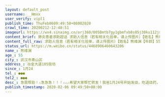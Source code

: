 ```yaml
---
layout: default_post
username: __Hmxx
user_verify: vipl1
publish_time: ThuFeb0609:49:50+08002020
crawl_time: 20200212-12:40:51
imageurl: https://wx4.sinaimg.cn/orj360/005Bmtb7gy1gbmfxb8s05j30ku112jsl.jpg,https://wx4.sinaimg.cn/orj360/005Bmtb7gy1gbmfxbnt3wj30u0140adm.jpg,https://wx1.sinaimg.cn/orj360/005Bmtb7gy1gbmfxeykixj30u0140dje.jpg,https://wx4.sinaimg.cn/orj360/005Bmtb7gy1gbmfxfk8cij30u0140jwf.jpg,https://wx4.sinaimg.cn/orj360/005Bmtb7gy1gbmfxgcvvaj30u0140wio.jpg
content_brief: 肺炎患者求助超话 求助人信息（若有相关化验单，请上传图片）【姓名】熊维渊【年龄】55【所在城市】武汉市青山区【所在小区、社区】冶金大道105街坊【患病时间】1月24【联系方式】139 0865 1307【其他紧急联系人】●●●【病情描述】 急需帮助！⚠️急急急！！！⚠️⚠️⚠️希望大家 ...全文
content_full_raw: 求助人信息（若有相关化验单，请上传图片）【姓名】熊维渊【年龄】55【所在城市】武汉市青山区【所在小区、社区】冶金大道105街坊【患病时间】1月24【联系方式】●●●【其他紧急联系人】●●●【病情描述】急需帮助！⚠️急急急！！！⚠️⚠️⚠️希望大家帮忙转发！我爸1月24号开始发烧，吃退烧药，消炎药。出现反复发烧的情况。一周后不见好转，去的武汉市普仁医院第一次拍片子显示双肺感染性病变。普仁不给打针也不给开药，就要我爸去武汉市第九医院。我爸去第九医院又排队挂号。医生开了2天针。打了针后有好转，停了一天又开始反复。又去第九医院，医生又开了两天针，情况还是不好。前天也就是2月3号早上，出现呼吸困难，乏力的症状。我打电话给街道办，街道办让我找社区，社区只是了解了下情况。就不管了。后来又打了一次社区电话，问能不能安排进隔离点，我爸情况不乐观。社区说没有隔离点，街道也没有。只有区才可能有。我说能不能安排住院。社区把责任推给医院，说住院不是他们管，得去医院看，医院收才行。我没办法，又开车把我爸送去了武汉大学人民医院做了核酸检测。第二天也就是2月5号又去第九医院排队挂号，当时我爸已经走路狠费劲了。看他走50米路，感觉走了10公里路一样难受。说话都气喘。当时医生看他这么辛苦，难受。就先给他开了ct跟验血的单子，结果是血的各项指标大多下降。ct显示双肺重度感染。医生说吃药已经不管用了，又给他开了一针。也不知道今天效果怎么样……我问医生能不能住院。医生说住不了，医院没有床位，过道都是人。他说他们也没有权利安排住院，说现在都是上报社区，社区看你情况，在上报街道，街道上报后安排住院。现在就是街道推社区，社区推医院，医院又推社区……我爸的情况还是没有得到解决。现在医院看病的太多。是个发烧感冒就往医院跑。武汉市普仁医院不打针，不开药，把病人全往武汉市第九医院赶。病人全部集中在第九医院。每天光挂号就要几个小时。打针还要排的时间更久……我爸别说住院，连最基本的救治都得不到。而且酒精也没有，他一直是一个人在家里隔离，怕传染给我们，不让我们去照顾。他现在住的小区是老小区，每天还要爬楼梯，真怕他受不了倒下了。两个星期了，现在每天真的狠无助，我真的是没办法了。我只希望大家能帮忙转发一下，让政府看到，能让我爸得到救治。感谢大家。我的联系电话●●●，也是我的微信号。如果大家有多的物资也希望能援助一点我，谢谢🙏
status_url: https://m.weibo.cn/status/4468906460643206
name_: 熊维渊
age_: 55
city_: 武汉市青山区
address_: 冶金大道105街坊
since_: 1月24
tel_: ●●●
tel2_: ●●●
desc_: 急需帮助！⚠️急急急！！！⚠️⚠️⚠️希望大家帮忙转发！我爸1月24号开始发烧，吃退烧药，消炎药。出现反复发烧的情况。一周后不见好转，去的武汉市普仁医院第一次拍片子显示双肺感染性病变。普仁不给打针也不给开药，就要我爸去武汉市第九医院。我爸去第九医院又排队挂号。医生开了2天针。打了针后有好转，停了一天又开始反复。又去第九医院，医生又开了两天针，情况还是不好。前天也就是2月3号早上，出现呼吸困难，乏力的症状。我打电话给街道办，街道办让我找社区，社区只是了解了下情况。就不管了。后来又打了一次社区电话，问能不能安排进隔离点，我爸情况不乐观。社区说没有隔离点，街道也没有。只有区才可能有。我说能不能安排住院。社区把责任推给医院，说住院不是他们管，得去医院看，医院收才行。我没办法，又开车把我爸送去了武汉大学人民医院做了核酸检测。第二天也就是2月5号又去第九医院排队挂号，当时我爸已经走路狠费劲了。看他走50米路，感觉走了10公里路一样难受。说话都气喘。当时医生看他这么辛苦，难受。就先给他开了ct跟验血的单子，结果是血的各项指标大多下降。ct显示双肺重度感染。医生说吃药已经不管用了，又给他开了一针。也不知道今天效果怎么样……我问医生能不能住院。医生说住不了，医院没有床位，过道都是人。他说他们也没有权利安排住院，说现在都是上报社区，社区看你情况，在上报街道，街道上报后安排住院。现在就是街道推社区，社区推医院，医院又推社区……我爸的情况还是没有得到解决。现在医院看病的太多。是个发烧感冒就往医院跑。武汉市普仁医院不打针，不开药，把病人全往武汉市第九医院赶。病人全部集中在第九医院。每天光挂号就要几个小时。打针还要排的时间更久……我爸别说住院，连最基本的救治都得不到。而且酒精也没有，他一直是一个人在家里隔离，怕传染给我们，不让我们去照顾。他现在住的小区是老小区，每天还要爬楼梯，真怕他受不了倒下了。两个星期了，现在每天真的狠无助，我真的是没办法了。我只希望大家能帮忙转发一下，让政府看到，能让我爸得到救治。感谢大家。我的联系电话●●●，也是我的微信号。如果大家有多的物资也希望能援助一点我，谢谢🙏
publish_timestamp: 2020-02-06 09:49:50+08:00
---
```

